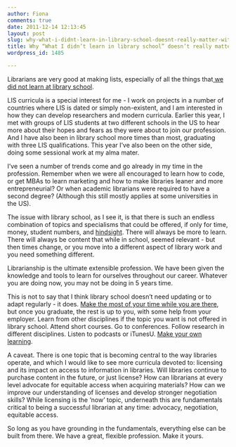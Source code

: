 ```yaml
---
author: Fiona
comments: true
date: 2011-12-14 12:13:45
layout: post
slug: why-what-i-didnt-learn-in-library-school-doesnt-really-matter-with-a-caveat
title: Why “What I didn’t learn in library school” doesn’t really matter, with a caveat
wordpress_id: 1485

---
```


Librarians are very good at making lists, especially of all the things that[ we did not learn at library school](http://www.google.co.uk/search?client=safari&rls=en&q=what+I+didn't+learn+in+library+school&ie=UTF-8&oe=UTF-8&redir_esc=&ei=nHHoTqPzCYL_-ga6k4XSCg).

LIS curricula is a special interest for me - I work on projects in a number of countries where LIS is dated or simply non-existent, and I am interested in how they can develop researchers and modern curricula. Earlier this year, I met with groups of LIS students at two different schools in the US to hear more about their hopes and fears as they were about to join our profession. And I have also been in library school more times than most, graduating with three LIS qualifications. This year I’ve also been on the other side, doing some sessional work at my alma mater.

I’ve seen a number of trends come and go already in my time in the profession. Remember when we were all encouraged to learn how to code, or get MBAs to learn marketing and how to make libraries leaner and more entrepreneurial? Or when academic librarians were required to have a second degree? (Although this still mostly applies at some universities in the US).

The issue with library school, as I see it, is that there is such an endless combination of topics and specialisms that could be offered, if only for time, money, student numbers, and [hindsight](http://andyburkhardt.com/2011/12/06/courses-i-wish-theyd-offered-in-library-school/). There will always be more to learn. There will always be content that while in school, seemed relevant - but then times change, or you move into a different aspect of library work and you need something different.

Librarianship is the ultimate extensible profession. We have been given the knowledge and tools to learn for ourselves throughout our career. Whatever you are doing now, you may not be doing in 5 years time.

This is not to say that I think library school doesn’t need updating or to adapt regularly - it does. [Make the most of your time while you are there](http://hacklibschool.wordpress.com/), but once you graduate, the rest is up to you, with some help from your employer. Learn from other disciplines if the topic you want is not offered in library school. Attend short courses. Go to conferences. Follow research in different disciplines. Listen to podcasts or iTunesU. [Make your own learning](http://semanticlibrary.pbworks.com/w/page/10919936/FrontPage).

A caveat. There is one topic that is becoming central to the way libraries operate, and which I would like to see more curricula devoted to: licensing and its impact on access to information in libraries. Will libraries continue to purchase content in the future, or just license? How can librarians at every level advocate for equitable access when acquiring materials? How can we improve our understanding of licenses and develop stronger negotiation skills? While licensing is the ‘now’ topic, underneath this are fundamentals critical to being a successful librarian at any time: advocacy, negotiation, equitable access.

So long as you have grounding in the fundamentals, everything else can be built from there. We have a great, flexible profession. Make it yours.
